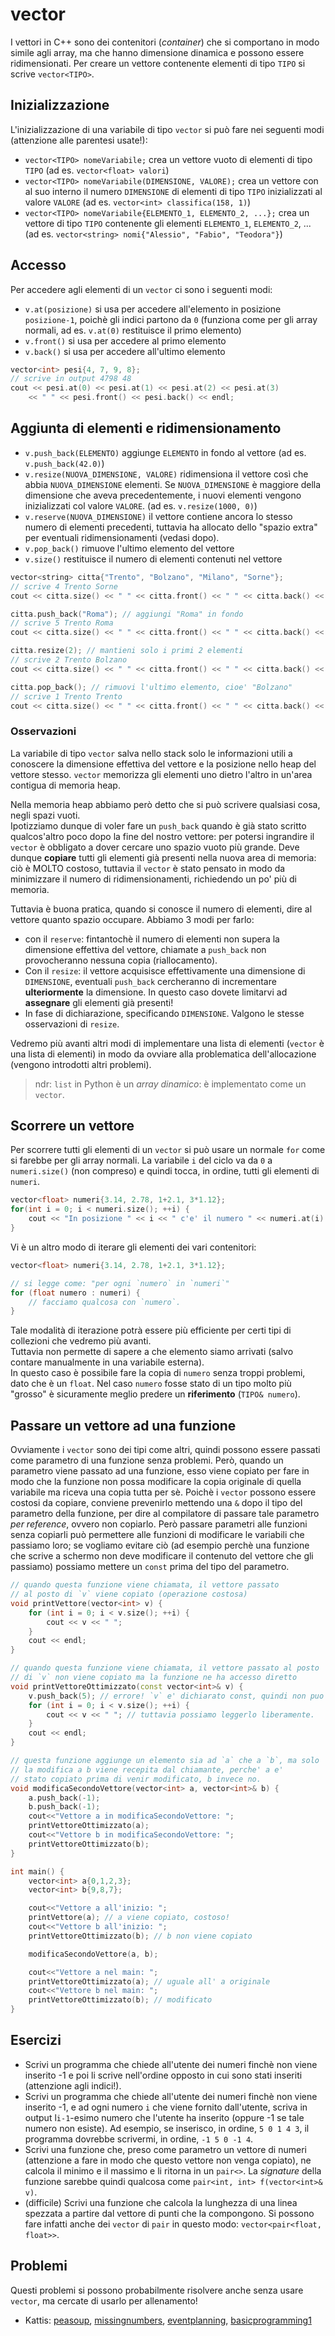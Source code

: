 # vector

I vettori in C++ sono dei contenitori (*container*) che si comportano in modo simile agli array, ma che hanno dimensione dinamica e possono essere ridimensionati. Per creare un vettore contenente elementi di tipo `TIPO` si scrive `vector<TIPO>`.

## Inizializzazione

L'inizializzazione di una variabile di tipo `vector` si può fare nei seguenti modi (attenzione alle parentesi usate!):
- `vector<TIPO> nomeVariabile;` crea un vettore vuoto di elementi di tipo `TIPO` (ad es. `vector<float> valori`)
- `vector<TIPO> nomeVariabile(DIMENSIONE, VALORE);` crea un vettore con al suo interno il numero `DIMENSIONE` di elementi di tipo `TIPO` inizializzati al valore `VALORE` (ad es. `vector<int> classifica(158, 1)`)
- `vector<TIPO> nomeVariabile{ELEMENTO_1, ELEMENTO_2, ...};` crea un vettore di tipo `TIPO` contenente gli elementi `ELEMENTO_1`, `ELEMENTO_2`, ... (ad es. `vector<string> nomi{"Alessio", "Fabio", "Teodora"}`)

## Accesso

Per accedere agli elementi di un `vector` ci sono i seguenti modi:
- `v.at(posizione)` si usa per accedere all'elemento in posizione `posizione-1`, poichè gli indici partono da `0` (funziona come per gli array normali, ad es. `v.at(0)` restituisce il primo elemento)
- `v.front()` si usa per accedere al primo elemento
- `v.back()` si usa per accedere all'ultimo elemento

```cpp
vector<int> pesi{4, 7, 9, 8};
// scrive in output 4798 48
cout << pesi.at(0) << pesi.at(1) << pesi.at(2) << pesi.at(3)
	<< " " << pesi.front() << pesi.back() << endl;
```

## Aggiunta di elementi e ridimensionamento

- `v.push_back(ELEMENTO)` aggiunge `ELEMENTO` in fondo al vettore (ad es. `v.push_back(42.0)`)
- `v.resize(NUOVA_DIMENSIONE, VALORE)` ridimensiona il vettore così che abbia `NUOVA_DIMENSIONE` elementi. Se `NUOVA_DIMENSIONE` è maggiore della dimensione che aveva precedentemente, i nuovi elementi vengono inizializzati col valore `VALORE`. (ad es. `v.resize(1000, 0)`)
- `v.reserve(NUOVA_DIMENSIONE)` il vettore contiene ancora lo stesso numero di elementi precedenti, tuttavia ha allocato dello "spazio extra" per eventuali ridimensionamenti (vedasi dopo).
- `v.pop_back()` rimuove l'ultimo elemento del vettore
- `v.size()` restituisce il numero di elementi contenuti nel vettore

```cpp
vector<string> citta{"Trento", "Bolzano", "Milano", "Sorne"};
// scrive 4 Trento Sorne
cout << citta.size() << " " << citta.front() << " " << citta.back() << endl;

citta.push_back("Roma"); // aggiungi "Roma" in fondo
// scrive 5 Trento Roma
cout << citta.size() << " " << citta.front() << " " << citta.back() << endl;

citta.resize(2); // mantieni solo i primi 2 elementi
// scrive 2 Trento Bolzano
cout << citta.size() << " " << citta.front() << " " << citta.back() << endl;

citta.pop_back(); // rimuovi l'ultimo elemento, cioe' "Bolzano"
// scrive 1 Trento Trento
cout << citta.size() << " " << citta.front() << " " << citta.back() << endl;
```

### Osservazioni
La variabile di tipo `vector` salva nello stack solo le informazioni utili a conoscere la dimensione effettiva del vettore e la posizione nello heap del vettore stesso.
`vector` memorizza gli elementi uno dietro l'altro in un'area contigua di memoria heap.

Nella memoria heap abbiamo però detto che si può scrivere qualsiasi cosa, negli spazi vuoti.\
Ipotizziamo dunque di voler fare un `push_back` quando è già stato scritto qualcos'altro poco dopo la fine del nostro vettore: per potersi ingrandire il `vector` è obbligato a dover cercare uno spazio vuoto più grande.
Deve dunque **copiare** tutti gli elementi già presenti nella nuova area di memoria: ciò è MOLTO costoso, tuttavia il `vector` è stato pensato in modo da minimizzare il numero di ridimensionamenti, richiedendo un po' più di memoria.

Tuttavia è buona pratica, quando si conosce il numero di elementi, dire al vettore quanto spazio occupare. Abbiamo 3 modi per farlo:
- con il `reserve`: fintantochè il numero di elementi non supera la dimensione effettiva del vettore, chiamate a `push_back` non provocheranno nessuna copia (riallocamento).
- Con il `resize`: il vettore acquisisce effettivamente una dimensione di `DIMENSIONE`, eventuali `push_back` cercheranno di incrementare **ulteriormente** la dimensione. In questo caso dovete limitarvi ad **assegnare** gli elementi già presenti!
- In fase di dichiarazione, specificando `DIMENSIONE`. Valgono le stesse osservazioni di `resize`.

Vedremo più avanti altri modi di implementare una lista di elementi (`vector` è una lista di elementi) in modo da ovviare alla problematica dell'allocazione (vengono introdotti altri problemi).

> ndr: `list` in Python è un _array dinamico_: è implementato come un `vector`.

## Scorrere un vettore

Per scorrere tutti gli elementi di un `vector` si può usare un normale `for` come si farebbe per gli array normali. La variabile `i` del ciclo va da `0` a `numeri.size()` (non compreso) e quindi tocca, in ordine, tutti gli elementi di `numeri`.
```cpp
vector<float> numeri{3.14, 2.78, 1+2.1, 3*1.12};
for(int i = 0; i < numeri.size(); ++i) {
	cout << "In posizione " << i << " c'e' il numero " << numeri.at(i) << endl;
}
```

Vi è un altro modo di iterare gli elementi dei vari contenitori: 
```cpp
vector<float> numeri{3.14, 2.78, 1+2.1, 3*1.12};

// si legge come: "per ogni `numero` in `numeri`"
for (float numero : numeri) {
    // facciamo qualcosa con `numero`.
}
```
Tale modalità di iterazione potrà essere più efficiente per certi tipi di collezioni che vedremo più avanti.\
Tuttavia non permette di sapere a che elemento siamo arrivati (salvo contare manualmente in una variabile esterna).\
In questo caso è possibile fare la copia di `numero` senza troppi problemi, dato che è un `float`.
Nel caso `numero` fosse stato di un tipo molto più "grosso" è sicuramente meglio predere un **riferimento** (`TIPO& numero`).

## Passare un vettore ad una funzione

Ovviamente i `vector` sono dei tipi come altri, quindi possono essere passati come parametro di una funzione senza problemi.
Però, quando un parametro viene passato ad una funzione, esso viene copiato per fare in modo che la funzione non possa modificare la copia originale di quella variabile ma riceva una copia tutta per sè.
Poichè i `vector` possono essere costosi da copiare, conviene prevenirlo mettendo una `&` dopo il tipo del parametro della funzione, per dire al compilatore di passare tale parametro *per reference*, ovvero non copiarlo.
Però passare parametri alle funzioni senza copiarli può permettere alle funzioni di modificare le variabili che passiamo loro; se vogliamo evitare ciò (ad esempio perchè una funzione che scrive a schermo non deve modificare il contenuto del vettore che gli passiamo) possiamo mettere un `const` prima del tipo del parametro.
```cpp
// quando questa funzione viene chiamata, il vettore passato
// al posto di `v` viene copiato (operazione costosa)
void printVettore(vector<int> v) {
	for (int i = 0; i < v.size(); ++i) {
		cout << v << " ";
	}
	cout << endl;
}

// quando questa funzione viene chiamata, il vettore passato al posto
// di `v` non viene copiato ma la funzione ne ha accesso diretto
void printVettoreOttimizzato(const vector<int>& v) {
	v.push_back(5); // errore! `v` e' dichiarato const, quindi non puo' essere modificato 
	for (int i = 0; i < v.size(); ++i) {
		cout << v << " "; // tuttavia possiamo leggerlo liberamente.
	}
	cout << endl;
}

// questa funzione aggiunge un elemento sia ad `a` che a `b`, ma solo
// la modifica a b viene recepita dal chiamante, perche' a e'
// stato copiato prima di venir modificato, b invece no.
void modificaSecondoVettore(vector<int> a, vector<int>& b) {
	a.push_back(-1);
	b.push_back(-1);
	cout<<"Vettore a in modificaSecondoVettore: ";
	printVettoreOttimizzato(a);
	cout<<"Vettore b in modificaSecondoVettore: ";
	printVettoreOttimizzato(b);
}

int main() {
	vector<int> a{0,1,2,3};
	vector<int> b{9,8,7};

	cout<<"Vettore a all'inizio: ";
	printVettore(a); // a viene copiato, costoso!
	cout<<"Vettore b all'inizio: ";
	printVettoreOttimizzato(b); // b non viene copiato

	modificaSecondoVettore(a, b);

	cout<<"Vettore a nel main: ";
	printVettoreOttimizzato(a); // uguale all' a originale
	cout<<"Vettore b nel main: ";
	printVettoreOttimizzato(b); // modificato
}
```

## Esercizi
- Scrivi un programma che chiede all'utente dei numeri finchè non viene inserito -1 e poi li scrive nell'ordine opposto in cui sono stati inseriti (attenzione agli indici!).
- Scrivi un programma che chiede all'utente dei numeri finchè non viene inserito -1, e ad ogni numero `i` che viene fornito dall'utente, scriva in output l`i-1`-esimo numero che l'utente ha inserito (oppure -1 se tale numero non esiste). Ad esempio, se inserisco, in ordine, `5 0 1 4 3`, il programma dovrebbe scrivermi, in ordine, `-1 5 0 -1 4`.
- Scrivi una funzione che, preso come parametro un vettore di numeri (attenzione a fare in modo che questo vettore non venga copiato), ne calcola il minimo e il massimo e li ritorna in un `pair<>`. La *signature* della funzione sarebbe quindi qualcosa come `pair<int, int> f(vector<int>& v)`.
- (difficile) Scrivi una funzione che calcola la lunghezza di una linea spezzata a partire dal vettore di punti che la compongono. Si possono fare infatti anche dei `vector` di `pair` in questo modo: `vector<pair<float, float>>`.

## Problemi

Questi problemi si possono probabilmente risolvere anche senza usare `vector`, ma cercate di usarlo per allenamento!
- Kattis: [peasoup](https://open.kattis.com/problems/peasoup), [missingnumbers](https://open.kattis.com/contests/wg4y5t/problems/missingnumbers), [eventplanning](https://open.kattis.com/problems/eventplanning), [basicprogramming1](https://open.kattis.com/problems/basicprogramming1)
